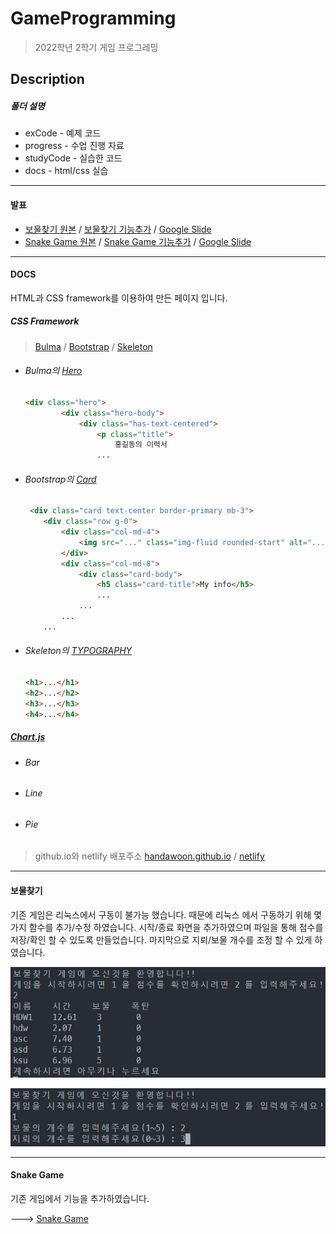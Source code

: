 # GameProgramming

> 2022학년 2학기 게임 프로그레밍

## Description
##### 폴더 설명
* exCode - 예제 코드
* progress - 수업 진행 자료
* studyCode - 실습한 코드
* docs - html/css 실습
-------


#### 발표
- [보물찾기 원본](https://github.com/HanDaWoon/GameP-2022/blob/master/studyCode/org8_7_1.cpp) / [보물찾기 기능추가](https://github.com/HanDaWoon/GameP-2022/blob/master/studyCode/tr8_7_1_utf8.c) / [Google Slide](https://docs.google.com/presentation/d/1h3wNfcy48Jh8Rp-TKfeJPTBJ142Gzw1PY9V4cztL5R4/edit?usp=sharing)
- [Snake Game 원본](https://github.com/Pleiterson/snake-game-javascript) / [Snake Game 기능추가](https://github.com/HanDaWoon/snake-game-javascript) / [Google Slide](https://docs.google.com/presentation/d/15WtkpIcei3S87fdEKsJh83l-jf4OpYmV6tA66FWa-eo/edit?usp=sharing)

-------
#### DOCS
HTML과 CSS framework를 이용하여 만든 페이지 입니다.
##### CSS Framework
> [Bulma](https://bulma.io/) / [Bootstrap](https://getbootstrap.com/) / [Skeleton](http://getskeleton.com/)

  * ###### Bulma의 [Hero](https://bulma.io/documentation/layout/hero/)
    ``` html
    <div class="hero">
            <div class="hero-body">
                <div class="has-text-centered">
                    <p class="title">
                        홍길동의 이력서
                    ...
    ``` 
  * ###### Bootstrap의 [Card](https://getbootstrap.com/docs/5.2/components/card/#horizontal)
    ``` html
     <div class="card text-center border-primary mb-3">
        <div class="row g-0">
            <div class="col-md-4">
                <img src="..." class="img-fluid rounded-start" alt="..." />
            </div>
            <div class="col-md-8">
                <div class="card-body">
                    <h5 class="card-title">My info</h5>
                    ...
                ...
            ...
        ...
    ``` 
  * ###### Skeleton의 [TYPOGRAPHY](http://getskeleton.com/#typography)
    ``` html
    <h1>...</h1>
    <h2>...</h2>
    <h3>...</h3>
    <h4>...</h4>
    ``` 
##### [Chart.js](https://www.chartjs.org/)
  * ###### Bar
  * ###### Line
  * ###### Pie 
>github.io와 netlify 배포주소
>[handawoon.github.io](https://handawoon.github.io/GameP-2022/) / [netlify](https://10-28.netlify.app/) 
    
-------

#### 보물찾기
기존 게임은 리눅스에서 구동이 불가능 했습니다.
때문에 리눅스 에서 구동하기 위해 몇가지 함수를 추가/수정 하였습니다.
시작/종료 화면을 추가하였으며 파일을 통해 점수를 저장/확인 할 수 있도록 만들었습니다.
마지막으로 지뢰/보물 개수를 조정 할 수 있게 하였습니다.
<p align="center"><img src="./asset/cGame1.png" title="보물찾기"></p>
<p align="center"><img src="./asset/cGame2.png" title="보물찾기"></p>

-------

#### Snake Game
기존 게임에서 기능을 추가하였습니다.

---> [Snake Game](https://github.com/HanDaWoon/snake-game-javascript)

